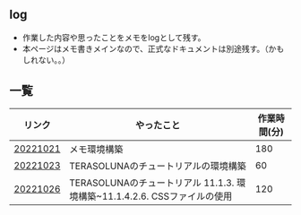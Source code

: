 ## log
- 作業した内容や思ったことをメモをlogとして残す。
- 本ページはメモ書きメインなので、正式なドキュメントは別途残す。（かもしれない。。）

## 一覧

|リンク|やったこと|作業時間(分)|
|---|---|---|
|[20221021](https://shooketani.github.io/note/log/20221021)|メモ環境構築|180|
|[20221023](https://shooketani.github.io/note/log/20221023)|TERASOLUNAのチュートリアルの環境構築|60|
|[20221026](https://shooketani.github.io/note/log/20221026)|TERASOLUNAのチュートリアル 11.1.3. 環境構築~11.1.4.2.6. CSSファイルの使用|120|

